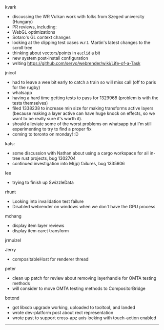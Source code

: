 kvark
* discussing the WR Vulkan work with folks from Szeged university (Hungary)
* PR reviews, including:
* WebGL optimizations
* Sotaro's GL context changes
* looking at the clipping test cases w.r.t. Martin's latest changes to the scroll tree
* thinking about vectors/points in `euclid` a bit
* new system post-install configuration
* writing https://github.com/servo/webrender/wiki/Life-of-a-Task




jnicol
* had to leave a wee bit early to catch a train so will miss call (off to paris for the rugby)
* whatsapp
* having a hard time getting tests to pass for 1329968 (problem is with the tests themselves)
* filed 1338238 to increase min size for making transforms active layers (because making a layer active can have huge knock on effects, so we want to be really sure it's worth it).
* should alleviate some of the worst problems on whatsapp but I'm still experimenting to try to find a proper fix
* coming to toronto on monday! :D



kats:
* some discussion with Nathan about using a cargo workspace for all in-tree rust projects, bug 1302704
* continued investigation into M(jp) failures, bug 1335906



lee
* trying to finish up SwizzleData



rhunt
* Looking into invalidation test failure
* Disabled webrender on windows when we don't have the GPU process



mchang
* display item layer reviews
* display item caret transform



jrmuizel




Jerry
* compositableHost for renderer thread



peter
* clean up patch for review about removing layerhandle for OMTA testing methods
* will consider to move OMTA testing methods to CompositorBridge



botond
* got libxcb upgrade working, uploaded to tooltool, and landed
* wrote dev-platform post about rect representation
* wrote past to support cross-apz axis locking with touch-action enabled

________________



